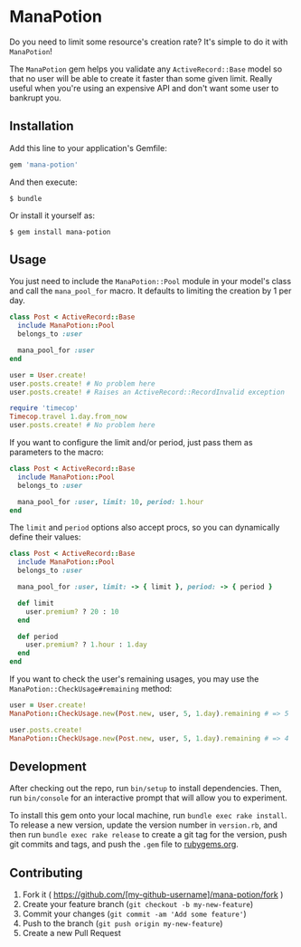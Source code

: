 # ManaPotion

Do you need to limit some resource's creation rate? It's simple to do it with `ManaPotion`!

The `ManaPotion` gem helps you validate any `ActiveRecord::Base` model so that no user will be able to create it faster than some given limit.
Really useful when you're using an expensive API and don't want some user to bankrupt you.

## Installation

Add this line to your application's Gemfile:

```ruby
gem 'mana-potion'
```

And then execute:

    $ bundle

Or install it yourself as:

    $ gem install mana-potion

## Usage

You just need to include the `ManaPotion::Pool` module in your model's class and call the `mana_pool_for` macro. It defaults to limiting the creation by 1 per day.

```ruby
class Post < ActiveRecord::Base
  include ManaPotion::Pool
  belongs_to :user

  mana_pool_for :user
end

user = User.create!
user.posts.create! # No problem here
user.posts.create! # Raises an ActiveRecord::RecordInvalid exception

require 'timecop'
Timecop.travel 1.day.from_now
user.posts.create! # No problem here
```

If you want to configure the limit and/or period, just pass them as parameters to the macro:

```ruby
class Post < ActiveRecord::Base
  include ManaPotion::Pool
  belongs_to :user

  mana_pool_for :user, limit: 10, period: 1.hour
end
```

The `limit` and `period` options also accept procs, so you can dynamically define their values:

```ruby
class Post < ActiveRecord::Base
  include ManaPotion::Pool
  belongs_to :user

  mana_pool_for :user, limit: -> { limit }, period: -> { period }

  def limit
    user.premium? ? 20 : 10
  end

  def period
    user.premium? ? 1.hour : 1.day
  end
end
```

If you want to check the user's remaining usages, you may use the `ManaPotion::CheckUsage#remaining` method:

```ruby
user = User.create!
ManaPotion::CheckUsage.new(Post.new, user, 5, 1.day).remaining # => 5

user.posts.create!
ManaPotion::CheckUsage.new(Post.new, user, 5, 1.day).remaining # => 4
```


## Development

After checking out the repo, run `bin/setup` to install dependencies. Then, run `bin/console` for an interactive prompt that will allow you to experiment.

To install this gem onto your local machine, run `bundle exec rake install`. To release a new version, update the version number in `version.rb`, and then run `bundle exec rake release` to create a git tag for the version, push git commits and tags, and push the `.gem` file to [rubygems.org](https://rubygems.org).

## Contributing

1. Fork it ( https://github.com/[my-github-username]/mana-potion/fork )
2. Create your feature branch (`git checkout -b my-new-feature`)
3. Commit your changes (`git commit -am 'Add some feature'`)
4. Push to the branch (`git push origin my-new-feature`)
5. Create a new Pull Request
